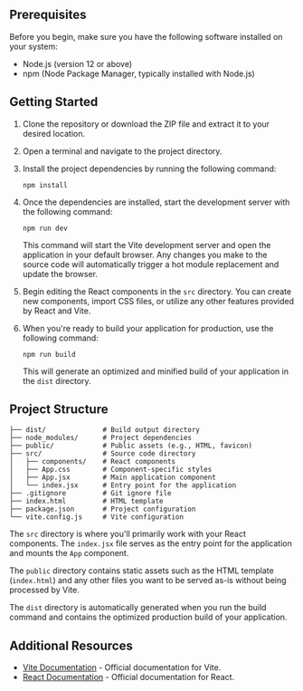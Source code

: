 

## Prerequisites

Before you begin, make sure you have the following software installed on your system:

- Node.js (version 12 or above)
- npm (Node Package Manager, typically installed with Node.js)

## Getting Started

1. Clone the repository or download the ZIP file and extract it to your desired location.
2. Open a terminal and navigate to the project directory.
3. Install the project dependencies by running the following command:

   ```shell
   npm install
   ```

4. Once the dependencies are installed, start the development server with the following command:

   ```shell
   npm run dev
   ```

   This command will start the Vite development server and open the application in your default browser. Any changes you make to the source code will automatically trigger a hot module replacement and update the browser.

5. Begin editing the React components in the `src` directory. You can create new components, import CSS files, or utilize any other features provided by React and Vite.

6. When you're ready to build your application for production, use the following command:

   ```shell
   npm run build
   ```

   This will generate an optimized and minified build of your application in the `dist` directory.

## Project Structure

```
├── dist/              # Build output directory
├── node_modules/      # Project dependencies
├── public/            # Public assets (e.g., HTML, favicon)
├── src/               # Source code directory
│   ├── components/    # React components
│   ├── App.css        # Component-specific styles
│   ├── App.jsx        # Main application component
│   └── index.jsx      # Entry point for the application
├── .gitignore         # Git ignore file
├── index.html         # HTML template
├── package.json       # Project configuration
└── vite.config.js     # Vite configuration
```

The `src` directory is where you'll primarily work with your React components. The `index.jsx` file serves as the entry point for the application and mounts the `App` component.

The `public` directory contains static assets such as the HTML template (`index.html`) and any other files you want to be served as-is without being processed by Vite.

The `dist` directory is automatically generated when you run the build command and contains the optimized production build of your application.

## Additional Resources

- [Vite Documentation](https://vitejs.dev/) - Official documentation for Vite.
- [React Documentation](https://reactjs.org/docs/getting-started.html) - Official documentation for React.


